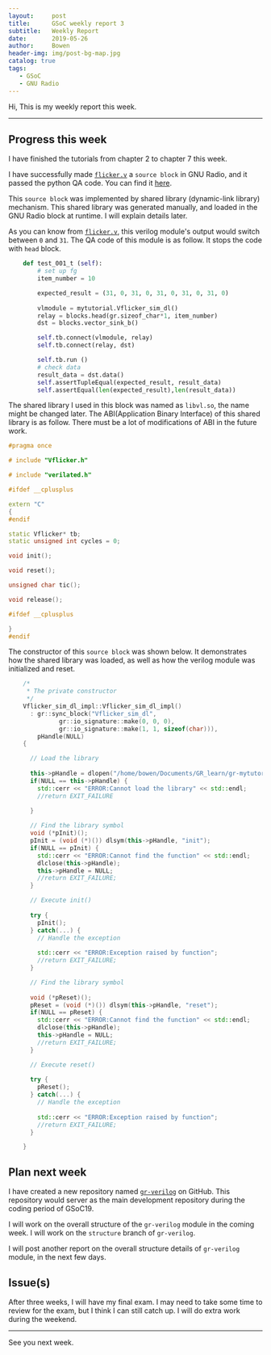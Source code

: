 ```yaml
---
layout:     post
title:      GSoC weekly report 3
subtitle:   Weekly Report
date:       2019-05-26
author:     Bowen
header-img: img/post-bg-map.jpg
catalog: true
tags:
   - GSoC
   - GNU Radio
---
```


Hi, This is my weekly report this week.

--------------------------

## Progress this week
I have finished the tutorials from chapter 2 to chapter 7 this week.

I have successfully made [`flicker.v`](https://github.com/B0WEN-HU/Verilator_SIM_standalone "Verilator_SIM_standalone") a `source block` in GNU Radio, and it passed the python QA code. You can find it [here](https://github.com/B0WEN-HU/gr-mytutorial "gr-mytutorial").

This `source block` was implemented by shared library (dynamic-link library) mechanism. This shared library was generated manually, and loaded in the GNU Radio block at runtime. I will explain details later.

As you can know from [`flicker.v`](https://github.com/B0WEN-HU/Verilator_SIM_standalone "Verilator_SIM_standalone"), this verilog module's output would switch between `0` and `31`. The QA code of this module is as follow. It stops the code with `head` block.

``` python
    def test_001_t (self):
        # set up fg
        item_number = 10

        expected_result = (31, 0, 31, 0, 31, 0, 31, 0, 31, 0)
        
        vlmodule = mytutorial.Vflicker_sim_dl()
        relay = blocks.head(gr.sizeof_char*1, item_number)
        dst = blocks.vector_sink_b()

        self.tb.connect(vlmodule, relay)
        self.tb.connect(relay, dst)

        self.tb.run ()
        # check data
        result_data = dst.data()
        self.assertTupleEqual(expected_result, result_data)
        self.assertEqual(len(expected_result),len(result_data))
```

The shared library I used in this block was named as `libvl.so`, the name might be changed later. The ABI(Application Binary Interface) of this shared library is as follow. There must be a lot of modifications of ABI in the future work.

``` c++
#pragma once

# include "Vflicker.h"

# include "verilated.h"

#ifdef __cplusplus

extern "C"
{
#endif

static Vflicker* tb;
static unsigned int cycles = 0;

void init();

void reset();

unsigned char tic();

void release();

#ifdef __cplusplus

}
#endif
```

The constructor of this `source block` was shown below. It demonstrates how the shared library was loaded, as well as how the verilog module was initialized and reset.

``` c++
    /*
     * The private constructor
     */
    Vflicker_sim_dl_impl::Vflicker_sim_dl_impl()
      : gr::sync_block("Vflicker_sim_dl",
              gr::io_signature::make(0, 0, 0),
              gr::io_signature::make(1, 1, sizeof(char))),
        pHandle(NULL)
    {

      // Load the library
      
      this->pHandle = dlopen("/home/bowen/Documents/GR_learn/gr-mytutorial/lib/libvl.so", RTLD_LAZY);
      if(NULL == this->pHandle) {
        std::cerr << "ERROR:Cannot load the library" << std::endl;
        //return EXIT_FAILURE
      
      }

      // Find the library symbol
      void (*pInit)();
      pInit = (void (*)()) dlsym(this->pHandle, "init");
      if(NULL == pInit) {
        std::cerr << "ERROR:Cannot find the function" << std::endl;
        dlclose(this->pHandle);
        this->pHandle = NULL;
        //return EXIT_FAILURE;
      }

      // Execute init()
      
      try {
        pInit();
      } catch(...) {
        // Handle the exception
        
        std::cerr << "ERROR:Exception raised by function";
        //return EXIT_FAILURE;
      }

      // Find the library symbol
      
      void (*pReset)();
      pReset = (void (*)()) dlsym(this->pHandle, "reset");
      if(NULL == pReset) {
        std::cerr << "ERROR:Cannot find the function" << std::endl;
        dlclose(this->pHandle);
        this->pHandle = NULL;
        //return EXIT_FAILURE;
      }

      // Execute reset()
      
      try {
        pReset();
      } catch(...) {
        // Handle the exception
        
        std::cerr << "ERROR:Exception raised by function";
        //return EXIT_FAILURE;
      }

    }
```

## Plan next week
I have created a new repository named [`gr-verilog`](https://github.com/B0WEN-HU/gr-verilog "gr-verilog") on GitHub. This repository would server as the main development repository during the coding period of GSoC19. 

I will work on the overall structure of the `gr-verilog` module in the coming week. I will work on the `structure` branch of `gr-verilog`.

I will post another report on the overall structure details of `gr-verilog` module, in the next few days.

## Issue(s)
After three weeks, I will have my final exam. I may need to take some time to review for the exam, but I think I can still catch up. I will do extra work during the weekend.

--------------------------

See you next week.
